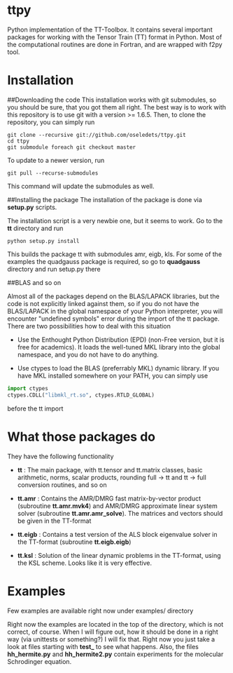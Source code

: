 ttpy
====

Python implementation of the TT-Toolbox. It contains several
important packages for working with the Tensor Train (TT) format
in Python. Most of the computational routines are done in Fortran, 
and are wrapped with f2py tool.


Installation
============

##Downloading the code
This installation works with git submodules, so you should be sure, that you got them all right.
The best way is to work with this repository is to use git with a version >= 1.6.5.
Then, to clone the repository, you can simply run
```
git clone --recursive git://github.com/oseledets/ttpy.git
cd ttpy
git submodule foreach git checkout master 
```
To update to a newer version, run
```
git pull --recurse-submodules
```
This command will update the submodules as well.


##Installing the package
The installation of the package is done via **setup.py** scripts.

The installation script is a very newbie one, but it seems to work.
Go to the **tt** directory and run
```
python setup.py install
```
This builds the package tt with submodules amr, eigb, kls. 
For some of the examples the quadgauss package is required, so go to 
**quadgauss** directory and run setup.py there

##BLAS and so on

Almost all of the packages depend on the BLAS/LAPACK libraries, but the code 
is not explicitly linked against them, so if you do not have the BLAS/LAPACK
in the global namespace of your Python interpreter, you will encounter "undefined symbols"
error during the import of the tt package. There are two possibilities how to deal with 
this situation

- Use the Enthought Python Distribution (EPD) (non-Free version, but it is free for academics).
It loads the well-tuned MKL library into the global namespace, and you do not have to do anything.

- Use ctypes to load the BLAS (preferrably MKL) dynamic library. If you have MKL installed somewhere on 
your PATH, you can simply use
```python
import ctypes
ctypes.CDLL("libmkl_rt.so", ctypes.RTLD_GLOBAL)
```
before the tt import 

What those packages do
======================

They have the following functionality

- **tt** : The main package, with tt.tensor and tt.matrix classes, basic arithmetic,
       norms, scalar products, rounding full -> tt and tt -> full conversion routines, and so on

- **tt.amr** : Contains the AMR/DMRG fast matrix-by-vector product (subroutine **tt.amr.mvk4**) and 
           AMR/DMRG approximate linear system solver (subroutine **tt.amr.amr_solve**). The matrices
           and vectors should be given in the TT-format

- **tt.eigb** : Contains a test version of the ALS block eigenvalue solver in the TT-format 
            (subroutine **tt.eigb.eigb**) 

- **tt.ksl** :  Solution of the linear dynamic problems in the TT-format, using the KSL scheme. Looks like it is very effective. 

Examples
========

Few examples are available right now under examples/ directory



Right now the examples are located in the top of the directory, which is not correct, of course. 
When I will figure out, how it should be done in a right way (via unittests or something?) I will fix that.
Right now you just take a look at files starting with **test_** to see what happens. Also, the files 
**hh_hermite.py** and **hh_hermite2.py** contain experiments for the molecular Schrodinger equation.




